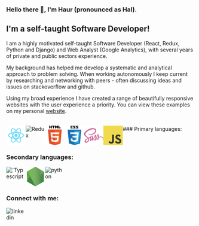 ### Hello there 👋, I'm Haur (pronounced as Hal).

## I'm a self-taught Software Developer!
I am a highly motivated self-taught Software Developer (React, Redux, Python and Django) and Web Analyst (Google Analytics), with several years of private and public sectors experience.

My background has helped me develop a systematic and analytical approach to problem solving. When working autonomously I keep current by researching and networking with peers - often discussing ideas and issues on stackoverflow and github.

Using my broad experience I have created a range of beautifully responsive websites with the user experience a priority. You can view these examples on my personal [website](https://haurkang.netlify.app/).

<br />
### Primary languages:

<img align="left" alt="React" width="52px" src="https://raw.githubusercontent.com/github/explore/80688e429a7d4ef2fca1e82350fe8e3517d3494d/topics/react/react.png" />
<img align="left" alt="Redux" width="52px" src="https://raw.githubusercontent.com/reduxjs/redux/master/logo/logo.png" />
<img align="left" alt="HTML5" width="52px" src="https://raw.githubusercontent.com/github/explore/80688e429a7d4ef2fca1e82350fe8e3517d3494d/topics/html/html.png" />
<img align="left" alt="CSS3" width="52px" src="https://raw.githubusercontent.com/github/explore/80688e429a7d4ef2fca1e82350fe8e3517d3494d/topics/css/css.png" />
<img align="left" alt="Sass" width="52px" src="https://raw.githubusercontent.com/github/explore/80688e429a7d4ef2fca1e82350fe8e3517d3494d/topics/sass/sass.png" />
<img align="left" alt="JavaScript" width="52px" src="https://raw.githubusercontent.com/github/explore/80688e429a7d4ef2fca1e82350fe8e3517d3494d/topics/javascript/javascript.png" />

<br />
<br />
<br />


### Secondary languages:
<img align="left" alt="`Typescript" width="52px" src="https://miro.medium.com/max/1795/1*mn6bOs7s6Qbao15PMNRyOA.png" />
<img align="left" alt="Node.js" width="52px" src="https://raw.githubusercontent.com/github/explore/80688e429a7d4ef2fca1e82350fe8e3517d3494d/topics/nodejs/nodejs.png" />
<img align="left" alt="python" width="52px" src="https://upload.wikimedia.org/wikipedia/commons/thumb/c/c3/Python-logo-notext.svg/200px-Python-logo-notext.svg.png" />


<br />
<br />
<br />

### Connect with me:

[<img align="left" alt="linkedin" width="52px" src="https://cdn.jsdelivr.net/npm/simple-icons@v3/icons/linkedin.svg" />](https://www.linkedin.com/in/haurkang/)

<br />
